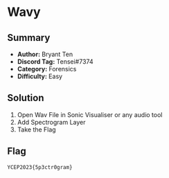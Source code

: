 Wavy
===

## Summary
* **Author:** Bryant Ten
* **Discord Tag:** Tensei#7374
* **Category:** Forensics
* **Difficulty:** Easy

## Solution
1. Open Wav File in Sonic Visualiser or any audio tool
2. Add Spectrogram Layer
3. Take the Flag

## Flag
```
YCEP2023{5p3ctr0gram}
```